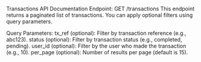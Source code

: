 Transactions API Documentation
Endpoint: GET /transactions
This endpoint returns a paginated list of transactions. You can apply optional filters using query parameters.

Query Parameters:
tx_ref (optional): Filter by transaction reference (e.g., abc123).
status (optional): Filter by transaction status (e.g., completed, pending).
user_id (optional): Filter by the user who made the transaction (e.g., 10).
per_page (optional): Number of results per page (default is 15).